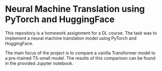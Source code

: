 # Neural Machine Translation using PyTorch and HuggingFace

This repository is a homework assignment for a DL course. The task was to implement a neural machine translation model using PyTorch and HuggingFace.

The main focus of the project is to compare a vanilla Transformer model to a pre-trained T5-small model. The results of this comparison can be found in the provided Jupyter notebook.
